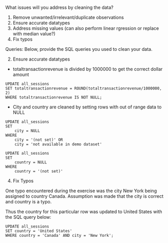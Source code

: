 What issues will you address by cleaning the data?

1. Remove unwanted/irrelevant/duplicate observations
2. Ensure accurate datatypes 
3. Address missing values (can also perform linear rgression or replace with median value?)
4. Fix typos 


Queries:
Below, provide the SQL queries you used to clean your data.


2. Ensure accurate datatypes

- totaltransactionrevenue is divided by 1000000 to get the correct dollar amount
```
UPDATE all_sessions
SET totaltransactionrevenue = ROUND(totaltransactionrevenue/1000000, 2)
WHERE totaltransactionrevenue IS NOT NULL;
```

- City and country are cleaned by setting rows with out of range data to NULL
```
UPDATE all_sessions
SET 
	city = NULL 
WHERE 
	city = '(not set)' OR
	city = 'not available in demo dataset'
```

```
UPDATE all_sessions
SET 
	country = NULL 
WHERE 
	country = '(not set)'
```

4. Fix Typos 

One typo encountered during the exercise was the city New York being assigned to country Canada. 
Assumption was made that the city is correct and country is a typo. 

Thus the country for this particular row was updated to United States with the SQL query below:

```
UPDATE all_sessions
SET country = 'United States'
WHERE country = 'Canada' AND city = 'New York';
```

